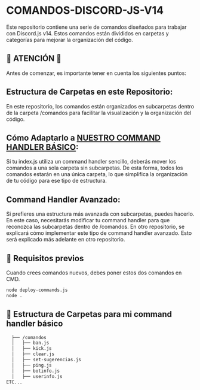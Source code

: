 # COMANDOS-DISCORD-JS-V14
Este repositorio contiene una serie de comandos diseñados para trabajar con Discord.js v14. Estos comandos están divididos en carpetas y categorías para mejorar la organización del código.

## 🚨 ATENCIÓN 🚨
Antes de comenzar, es importante tener en cuenta los siguientes puntos:

## Estructura de Carpetas en este Repositorio: 

En este repositorio, los comandos están organizados en subcarpetas dentro de la carpeta /comandos para facilitar la visualización y la organización del código.

## Cómo Adaptarlo a [NUESTRO COMMAND HANDLER BÁSICO](https://github.com/cristianqa-10/DISCORD-JS-INICIACION): 

Si tu index.js utiliza un command handler sencillo, deberás mover los comandos a una sola carpeta sin subcarpetas. De esta forma, todos los comandos estarán en una única carpeta, lo que simplifica la organización de tu código para ese tipo de estructura.

## Command Handler Avanzado: 

Si prefieres una estructura más avanzada con subcarpetas, puedes hacerlo. En este caso, necesitarás modificar tu command handler para que reconozca las subcarpetas dentro de /comandos. En otro repositorio, se explicará cómo implementar este tipo de command handler avanzado. Esto será explicado más adelante en otro repositorio.

## 🔧 Requisitos previos
Cuando crees comandos nuevos, debes poner estos dos comandos en CMD.
```bash
node deploy-commands.js
node . 
```


## 📂 Estructura de Carpetas para mi command handler básico 


```bash
  ├── /comandos
  │   ├── ban.js
  │   ├── kick.js
  │   ├── clear.js
  │   ├── set-sugerencias.js
  │   ├── ping.js
  │   ├── botinfo.js
  │   ├── userinfo.js
ETC...

```




